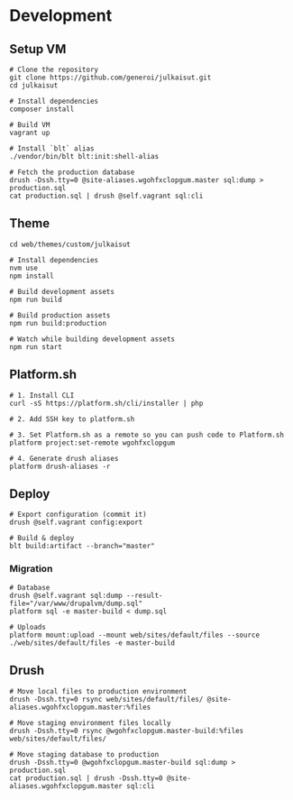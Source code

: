 # Development

## Setup VM

    # Clone the repository
    git clone https://github.com/generoi/julkaisut.git
    cd julkaisut

    # Install dependencies
    composer install

    # Build VM
    vagrant up

    # Install `blt` alias
    ./vendor/bin/blt blt:init:shell-alias

    # Fetch the production database
    drush -Dssh.tty=0 @site-aliases.wgohfxclopgum.master sql:dump > production.sql
    cat production.sql | drush @self.vagrant sql:cli

## Theme

    cd web/themes/custom/julkaisut

    # Install dependencies
    nvm use
    npm install

    # Build development assets
    npm run build

    # Build production assets
    npm run build:production

    # Watch while building development assets
    npm run start

## Platform.sh

    # 1. Install CLI
    curl -sS https://platform.sh/cli/installer | php

    # 2. Add SSH key to platform.sh

    # 3. Set Platform.sh as a remote so you can push code to Platform.sh
    platform project:set-remote wgohfxclopgum

    # 4. Generate drush aliases
    platform drush-aliases -r

## Deploy

    # Export configuration (commit it)
    drush @self.vagrant config:export

    # Build & deploy
    blt build:artifact --branch="master"

### Migration

    # Database
    drush @self.vagrant sql:dump --result-file="/var/www/drupalvm/dump.sql"
    platform sql -e master-build < dump.sql

    # Uploads
    platform mount:upload --mount web/sites/default/files --source ./web/sites/default/files -e master-build

## Drush

    # Move local files to production environment
    drush -Dssh.tty=0 rsync web/sites/default/files/ @site-aliases.wgohfxclopgum.master:%files

    # Move staging environment files locally
    drush -Dssh.tty=0 rsync @wgohfxclopgum.master-build:%files web/sites/default/files/

    # Move staging database to production
    drush -Dssh.tty=0 @wgohfxclopgum.master-build sql:dump > production.sql
    cat production.sql | drush -Dssh.tty=0 @site-aliases.wgohfxclopgum.master sql:cli
